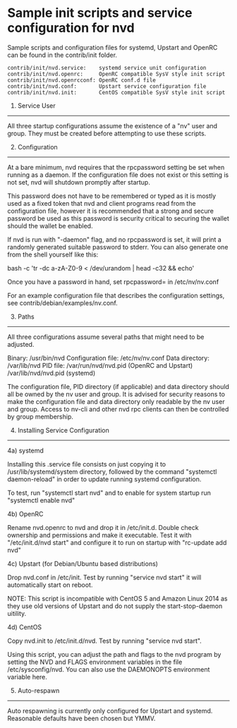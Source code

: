 Sample init scripts and service configuration for nvd
==========================================================

Sample scripts and configuration files for systemd, Upstart and OpenRC
can be found in the contrib/init folder.

    contrib/init/nvd.service:    systemd service unit configuration
    contrib/init/nvd.openrc:     OpenRC compatible SysV style init script
    contrib/init/nvd.openrcconf: OpenRC conf.d file
    contrib/init/nvd.conf:       Upstart service configuration file
    contrib/init/nvd.init:       CentOS compatible SysV style init script

1. Service User
---------------------------------

All three startup configurations assume the existence of a "nv" user
and group.  They must be created before attempting to use these scripts.

2. Configuration
---------------------------------

At a bare minimum, nvd requires that the rpcpassword setting be set
when running as a daemon.  If the configuration file does not exist or this
setting is not set, nvd will shutdown promptly after startup.

This password does not have to be remembered or typed as it is mostly used
as a fixed token that nvd and client programs read from the configuration
file, however it is recommended that a strong and secure password be used
as this password is security critical to securing the wallet should the
wallet be enabled.

If nvd is run with "-daemon" flag, and no rpcpassword is set, it will
print a randomly generated suitable password to stderr.  You can also
generate one from the shell yourself like this:

bash -c 'tr -dc a-zA-Z0-9 < /dev/urandom | head -c32 && echo'

Once you have a password in hand, set rpcpassword= in /etc/nv/nv.conf

For an example configuration file that describes the configuration settings,
see contrib/debian/examples/nv.conf.

3. Paths
---------------------------------

All three configurations assume several paths that might need to be adjusted.

Binary:              /usr/bin/nvd
Configuration file:  /etc/nv/nv.conf
Data directory:      /var/lib/nvd
PID file:            /var/run/nvd/nvd.pid (OpenRC and Upstart)
                     /var/lib/nvd/nvd.pid (systemd)

The configuration file, PID directory (if applicable) and data directory
should all be owned by the nv user and group.  It is advised for security
reasons to make the configuration file and data directory only readable by the
nv user and group.  Access to nv-cli and other nvd rpc clients
can then be controlled by group membership.

4. Installing Service Configuration
-----------------------------------

4a) systemd

Installing this .service file consists on just copying it to
/usr/lib/systemd/system directory, followed by the command
"systemctl daemon-reload" in order to update running systemd configuration.

To test, run "systemctl start nvd" and to enable for system startup run
"systemctl enable nvd"

4b) OpenRC

Rename nvd.openrc to nvd and drop it in /etc/init.d.  Double
check ownership and permissions and make it executable.  Test it with
"/etc/init.d/nvd start" and configure it to run on startup with
"rc-update add nvd"

4c) Upstart (for Debian/Ubuntu based distributions)

Drop nvd.conf in /etc/init.  Test by running "service nvd start"
it will automatically start on reboot.

NOTE: This script is incompatible with CentOS 5 and Amazon Linux 2014 as they
use old versions of Upstart and do not supply the start-stop-daemon uitility.

4d) CentOS

Copy nvd.init to /etc/init.d/nvd. Test by running "service nvd start".

Using this script, you can adjust the path and flags to the nvd program by
setting the NVD and FLAGS environment variables in the file
/etc/sysconfig/nvd. You can also use the DAEMONOPTS environment variable here.

5. Auto-respawn
-----------------------------------

Auto respawning is currently only configured for Upstart and systemd.
Reasonable defaults have been chosen but YMMV.
